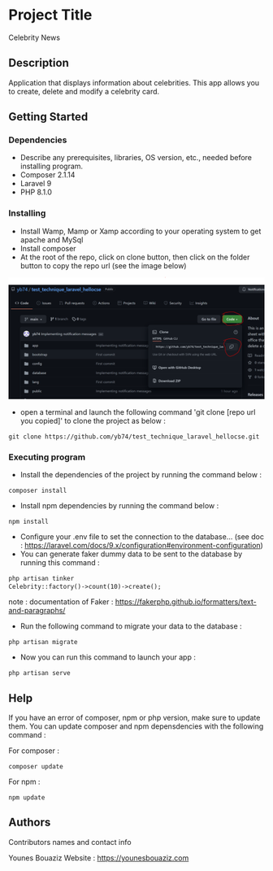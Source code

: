 # Project Title

Celebrity News

## Description

Application that displays information about celebrities.
This app allows you to create, delete and modify a celebrity card.

## Getting Started

### Dependencies

* Describe any prerequisites, libraries, OS version, etc., needed before installing program.
* Composer 2.1.14
* Laravel 9
* PHP 8.1.0

### Installing

* Install Wamp, Mamp or Xamp according to your operating system to get apache and MySql
* Install composer
* At the root of the repo, click on clone button, then click on the folder button to copy the repo url (see the image below)

![img_1.png](img_1.png)

* open a terminal and launch the following command 'git clone [repo url you copied]' to clone the project as below :

```
git clone https://github.com/yb74/test_technique_laravel_hellocse.git
```

### Executing program

* Install the dependencies of the project by running the command below :

```
composer install
```

* Install npm dependencies by running the command below :

```
npm install
```

* Configure your .env file to set the connection to the database... (see doc : https://laravel.com/docs/9.x/configuration#environment-configuration)
* You can generate faker dummy data to be sent to the database by running this command :

```
php artisan tinker
Celebrity::factory()->count(10)->create();
```

note : documentation of Faker : https://fakerphp.github.io/formatters/text-and-paragraphs/

* Run the following command to migrate your data to the database :

```
php artisan migrate
```

* Now you can run this command to launch your app :

```
php artisan serve
```

## Help

If you have an error of composer, npm or php version, make sure to update them.
You can update composer and npm depensdencies with the following command :

For composer :
```
composer update
```

For npm :
```
npm update
```

## Authors

Contributors names and contact info

Younes Bouaziz
Website : https://younesbouaziz.com

<!-- ## Version History

* 0.2
    * Various bug fixes and optimizations
    * See [commit change]() or See [release history]()
* 0.1
    * Initial Release

## License

This project is licensed under the [NAME HERE] License - see the LICENSE.md file for details -->

<!-- ## Acknowledgments

Inspiration, code snippets, etc.
* [awesome-readme](https://github.com/matiassingers/awesome-readme)
* [PurpleBooth](https://gist.github.com/PurpleBooth/109311bb0361f32d87a2)
* [dbader](https://github.com/dbader/readme-template)
* [zenorocha](https://gist.github.com/zenorocha/4526327)
* [fvcproductions](https://gist.github.com/fvcproductions/1bfc2d4aecb01a834b46) -->
